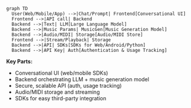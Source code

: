 ```mermaid
graph TD
  User(Web/Mobile/App) -->|Chat/Prompt| Frontend[Conversational UI]
  Frontend -->|API call| Backend
  Backend -->|Text| LLM[Large Language Model]
  Backend -->|Music Params| MusicGen[Music Generation Model]
  Backend -->|Audio/MIDI| Storage[Audio/MIDI Store]
  Frontend -->|Stream/Playback| Storage
  Backend -->|API| SDKs[SDKs for Web/Android/Python]
  Backend -->|API Key| Auth[Authentication & Usage Tracking]
```
**Key Parts:**
- Conversational UI (web/mobile SDKs)
- Backend orchestrating LLM + music generation model
- Secure, scalable API (auth, usage tracking)
- Audio/MIDI storage and streaming
- SDKs for easy third-party integration